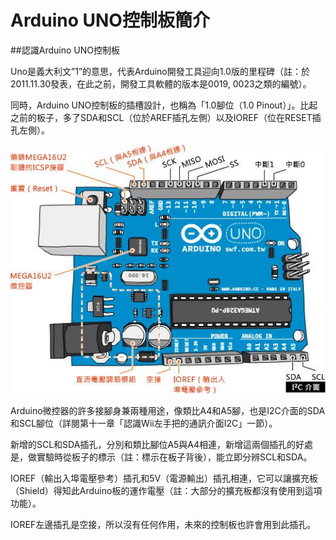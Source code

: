 # Arduino UNO控制板簡介

##認識Arduino UNO控制板

Uno是義大利文”1”的意思，代表Arduino開發工具迎向1.0版的里程碑（註：於2011.11.30發表，在此之前，開發工具軟體的版本是0019, 0023之類的編號）。

同時，Arduino UNO控制板的插槽設計，也稱為「1.0腳位（1.0 Pinout）」。比起之前的板子，多了SDA和SCL（位於AREF插孔左側）以及IOREF（位在RESET插孔左側）。


![](./images/uno.jpg)

Arduino微控器的許多接腳身兼兩種用途，像類比A4和A5腳，也是I2C介面的SDA和SCL腳位（詳閱第十一章「認識Wii左手把的通訊介面I2C」一節）。

新增的SCL和SDA插孔，分別和類比腳位A5與A4相連，新增這兩個插孔的好處是，做實驗時從板子的標示（註：標示在板子背後），能立即分辨SCL和SDA。

IOREF（輸出入埠電壓參考）插孔和5V（電源輸出）插孔相連，它可以讓擴充板（Shield）得知此Arduino板的運作電壓（註：大部分的擴充板都沒有使用到這項功能）。

IOREF左邊插孔是空接，所以沒有任何作用，未來的控制板也許會用到此插孔。
